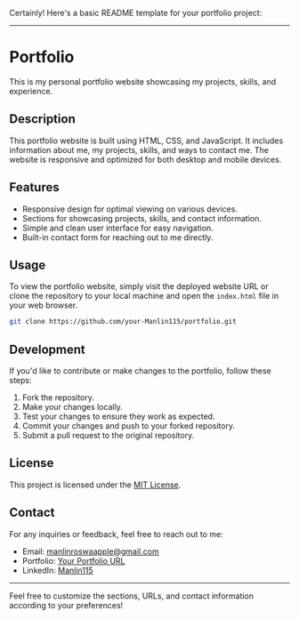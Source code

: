 Certainly! Here's a basic README template for your portfolio project:

---

# Portfolio

This is my personal portfolio website showcasing my projects, skills, and experience.

## Description

This portfolio website is built using HTML, CSS, and JavaScript. It includes information about me, my projects, skills, and ways to contact me. The website is responsive and optimized for both desktop and mobile devices.

## Features

- Responsive design for optimal viewing on various devices.
- Sections for showcasing projects, skills, and contact information.
- Simple and clean user interface for easy navigation.
- Built-in contact form for reaching out to me directly.

## Usage

To view the portfolio website, simply visit the deployed website URL or clone the repository to your local machine and open the `index.html` file in your web browser.

```bash
git clone https://github.com/your-Manlin115/portfolio.git
```

## Development

If you'd like to contribute or make changes to the portfolio, follow these steps:

1. Fork the repository.
2. Make your changes locally.
3. Test your changes to ensure they work as expected.
4. Commit your changes and push to your forked repository.
5. Submit a pull request to the original repository.

## License

This project is licensed under the [MIT License](LICENSE).

## Contact

For any inquiries or feedback, feel free to reach out to me:

- Email: manlinroswaapple@gmail.com
- Portfolio: [Your Portfolio URL](https://your-portfolio.com)
- LinkedIn: [Manlin115](https://www.linkedin.com/in/manlin-roswa-r-592261278/)

---

Feel free to customize the sections, URLs, and contact information according to your preferences!
